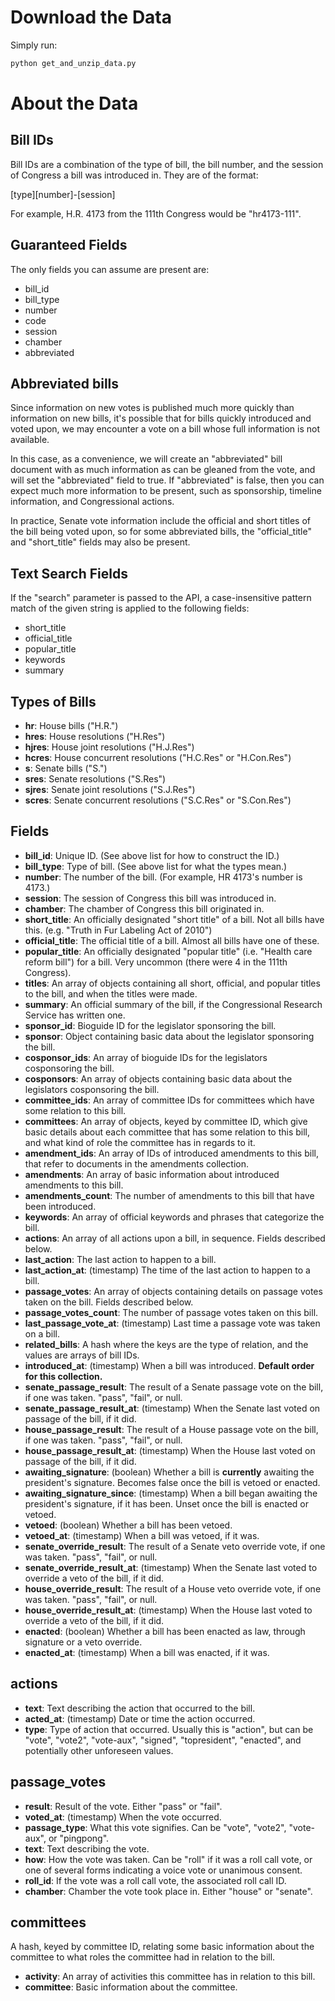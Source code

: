 # Download the Data #

Simply run:

```python
python get_and_unzip_data.py
```

# About the Data #

## Bill IDs ##

Bill IDs are a combination of the type of bill, the bill number, and the session of Congress a bill was introduced in. They are of the format:

[type][number]-[session]

For example, H.R. 4173 from the 111th Congress would be "hr4173-111".

## Guaranteed Fields ##

The only fields you can assume are present are:

* bill_id
* bill_type
* number
* code
* session
* chamber
* abbreviated

## Abbreviated bills ##

Since information on new votes is published much more quickly than information on new bills, it's possible that for bills quickly introduced and voted upon, we may encounter a vote on a bill whose full information is not available.

In this case, as a convenience, we will create an "abbreviated" bill document with as much information as can be gleaned from the vote, and will set the "abbreviated" field to true. If "abbreviated" is false, then you can expect much more information to be present, such as sponsorship, timeline information, and Congressional actions.

In practice, Senate vote information include the official and short titles of the bill being voted upon, so for some abbreviated bills, the "official_title" and "short_title" fields may also be present.

## Text Search Fields ##
If the "search" parameter is passed to the API, a case-insensitive pattern match of the given string is applied to the following fields:

* short_title
* official_title
* popular_title
* keywords
* summary

## Types of Bills ##

* **hr**: House bills ("H.R.")
* **hres**: House resolutions ("H.Res")
* **hjres**: House joint resolutions ("H.J.Res")
* **hcres**: House concurrent resolutions ("H.C.Res" or "H.Con.Res")
* **s**: Senate bills ("S.")
* **sres**: Senate resolutions ("S.Res")
* **sjres**: Senate joint resolutions ("S.J.Res")
* **scres**: Senate concurrent resolutions ("S.C.Res" or "S.Con.Res")

## Fields ##

* **bill_id**: Unique ID. (See above list for how to construct the ID.)
* **bill_type**: Type of bill. (See above list for what the types mean.)
* **number**: The number of the bill. (For example, HR 4173's number is 4173.)
* **session**: The session of Congress this bill was introduced in.
* **chamber**: The chamber of Congress this bill originated in.
* **short_title**: An officially designated "short title" of a bill. Not all bills have this. (e.g. "Truth in Fur Labeling Act of 2010")
* **official_title**: The official title of a bill. Almost all bills have one of these.
* **popular_title**: An officially designated "popular title" (i.e. "Health care reform bill") for a bill. Very uncommon (there were 4 in the 111th Congress).
* **titles**: An array of objects containing all short, official, and popular titles to the bill, and when the titles were made.
* **summary**: An official summary of the bill, if the Congressional Research Service has written one.
* **sponsor_id**: Bioguide ID for the legislator sponsoring the bill.
* **sponsor**: Object containing basic data about the legislator sponsoring the bill.
* **cosponsor_ids**: An array of bioguide IDs for the legislators cosponsoring the bill.
* **cosponsors**: An array of objects containing basic data about the legislators cosponsoring the bill.
* **committee_ids**: An array of committee IDs for committees which have some relation to this bill.
* **committees**: An array of objects, keyed by committee ID, which give basic details about each committee that has some relation to this bill, and what kind of role the committee has in regards to it.
* **amendment_ids**: An array of IDs of introduced amendments to this bill, that refer to documents in the amendments collection.
* **amendments**: An array of basic information about introduced amendments to this bill.
* **amendments_count**: The number of amendments to this bill that have been introduced.
* **keywords**: An array of official keywords and phrases that categorize the bill.
* **actions**: An array of all actions upon a bill, in sequence. Fields described below.
* **last_action**: The last action to happen to a bill.
* **last_action_at**: (timestamp) The time of the last action to happen to a bill.
* **passage_votes**: An array of objects containing details on passage votes taken on the bill. Fields described below.
* **passage_votes_count**: The number of passage votes taken on this bill.
* **last_passage_vote_at**: (timestamp) Last time a passage vote was taken on a bill.
* **related_bills**: A hash where the keys are the type of relation, and the values are arrays of bill IDs.
* **introduced_at**: (timestamp) When a bill was introduced. **Default order for this collection.**
* **senate_passage_result**: The result of a Senate passage vote on the bill, if one was taken. "pass", "fail", or null.
* **senate_passage_result_at**: (timestamp) When the Senate last voted on passage of the bill, if it did.
* **house_passage_result**: The result of a House passage vote on the bill, if one was taken. "pass", "fail", or null.
* **house_passage_result_at**: (timestamp) When the House last voted on passage of the bill, if it did.
* **awaiting_signature**: (boolean) Whether a bill is **currently** awaiting the president's signature. Becomes false once the bill is vetoed or enacted.
* **awaiting_signature_since**: (timestamp) When a bill began awaiting the president's signature, if it has been. Unset once the bill is enacted or vetoed.
* **vetoed**: (boolean) Whether a bill has been vetoed.
* **vetoed_at**: (timestamp) When a bill was vetoed, if it was.
* **senate_override_result**: The result of a Senate veto override vote, if one was taken. "pass", "fail", or null.
* **senate_override_result_at**: (timestamp) When the Senate last voted to override a veto of the bill, if it did.
* **house_override_result**: The result of a House veto override vote, if one was taken. "pass", "fail", or null.
* **house_override_result_at**: (timestamp) When the House last voted to override a veto of the bill, if it did.
* **enacted**: (boolean) Whether a bill has been enacted as law, through signature or a veto override.
* **enacted_at**: (timestamp) When a bill was enacted, if it was.

## actions ##

* **text**: Text describing the action that occurred to the bill.
* **acted_at**: (timestamp) Date or time the action occurred.
* **type**: Type of action that occurred. Usually this is "action", but can be "vote", "vote2", "vote-aux", "signed", "topresident", "enacted", and potentially other unforeseen values.

## passage_votes ##

* **result**: Result of the vote. Either "pass" or "fail".
* **voted_at**: (timestamp) When the vote occurred.
* **passage_type**: What this vote signifies. Can be "vote", "vote2", "vote-aux", or "pingpong".
* **text**: Text describing the vote.
* **how**: How the vote was taken. Can be "roll" if it was a roll call vote, or one of several forms indicating a voice vote or unanimous consent.
* **roll_id**: If the vote was a roll call vote, the associated roll call ID.
* **chamber**: Chamber the vote took place in. Either "house" or "senate".

## committees ##

A hash, keyed by committee ID, relating some basic information about the committee to what roles the committee had in relation to the bill.

* **activity**: An array of activities this committee has in relation to this bill.
* **committee**: Basic information about the committee.
